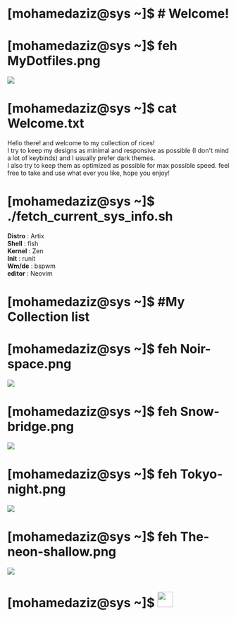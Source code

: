 # [mohamedaziz@sys ~]$ # Welcome!

# [mohamedaziz@sys ~]$ feh MyDotfiles.png
![](https://i.imgur.com/c33V8f3.png)
# [mohamedaziz@sys ~]$ cat Welcome.txt
Hello there! and welcome to my collection of rices!<br>
I try to keep my designs as minimal and responsive as possible (I don't mind a lot of keybinds) and I usually prefer dark themes.<br>
I also try to keep them as optimized as possible for max possible speed.
feel free to take and use what ever you like, hope you enjoy! 

# [mohamedaziz@sys ~]$ ./fetch_current_sys_info.sh<br>
**Distro** : Artix <br>
**Shell** : fish <br>
**Kernel** : Zen <br>
**Init** : runit <br>
**Wm/de** : bspwm <br>
**editor** : Neovim 

# [mohamedaziz@sys ~]$ #My Collection list
# [mohamedaziz@sys ~]$ feh Noir-space.png 
![](https://i.imgur.com/HazwPEU.png)

# [mohamedaziz@sys ~]$ feh Snow-bridge.png
![](https://i.imgur.com/EkRnJ7v.png)

# [mohamedaziz@sys ~]$ feh Tokyo-night.png
![](https://i.imgur.com/J80gRLt.png)

# [mohamedaziz@sys ~]$ feh The-neon-shallow.png
![](https://i.imgur.com/HRBk357.png)

# [mohamedaziz@sys ~]$ <img src="https://i.imgur.com/P3f8QBw.gif" height="35px">
